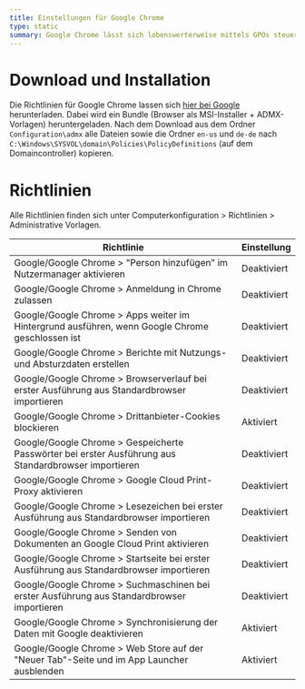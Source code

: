 ```yaml
---
title: Einstellungen für Google Chrome
type: static
summary: Google Chrome lässt sich lobenswerterweise mittels GPOs steuern, sodass mittels GPO Einstellungen vom Administrator vorgenommen werden können, welche nicht durch den Nutzer änderbar sind.
---
```



# Download und Installation

Die Richtlinien für Google Chrome lassen sich [hier bei Google](https://cloud.google.com/chrome-enterprise/browser/download/) herunterladen. Dabei wird ein Bundle (Browser als MSI-Installer + ADMX-Vorlagen) heruntergeladen. Nach dem Download aus dem Ordner `Configuration\admx` alle Dateien sowie die Ordner `en-us` und `de-de` nach `C:\Windows\SYSVOL\domain\Policies\PolicyDefinitions` (auf dem Domaincontroller) kopieren.

# Richtlinien

Alle Richtlinien finden sich unter Computerkonfiguration > Richtlinien > Administrative Vorlagen.

| Richtlinie | Einstellung |
|---|---|
| Google/Google Chrome > "Person hinzufügen" im Nutzermanager aktivieren | Deaktiviert |
| Google/Google Chrome > Anmeldung in Chrome zulassen | Deaktiviert |
| Google/Google Chrome > Apps weiter im Hintergrund ausführen, wenn Google Chrome geschlossen ist | Deaktiviert |
| Google/Google Chrome > Berichte mit Nutzungs- und Absturzdaten erstellen | Deaktiviert |
| Google/Google Chrome > Browserverlauf bei erster Ausführung aus Standardbrowser importieren | Deaktiviert |
| Google/Google Chrome > Drittanbieter-Cookies blockieren | Aktiviert |
| Google/Google Chrome > Gespeicherte Passwörter bei erster Ausführung aus Standardbrowser importieren | Deaktiviert |
| Google/Google Chrome > Google Cloud Print-Proxy aktivieren | Deaktiviert |
| Google/Google Chrome > Lesezeichen bei erster Ausführung aus Standardbrowser importieren | Deaktiviert |
| Google/Google Chrome > Senden von Dokumenten an Google Cloud Print aktivieren | Deaktiviert |
| Google/Google Chrome > Startseite bei erster Ausführung aus Standardbrowser importieren | Deaktiviert |
| Google/Google Chrome > Suchmaschinen bei erster Ausführung aus Standardbrowser importieren | Deaktiviert |
| Google/Google Chrome > Synchronisierung der Daten mit Google deaktivieren | Aktiviert |
| Google/Google Chrome > Web Store auf der "Neuer Tab"-Seite und im App Launcher ausblenden | Aktiviert |

